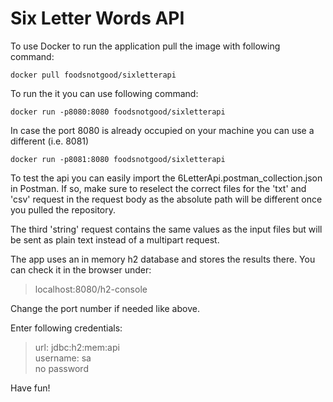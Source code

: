 # Six Letter Words API

To use Docker to run the application pull the image with following command:

``` 
docker pull foodsnotgood/sixletterapi
```
To run the it you can use following command:
```
docker run -p8080:8080 foodsnotgood/sixletterapi
```

In case the port 8080 is already occupied on your machine you can use a different (i.e. 8081)

```
docker run -p8081:8080 foodsnotgood/sixletterapi
```

To test the api you can easily import the 6LetterApi.postman_collection.json in Postman.
If so, make sure to reselect the correct files for the 'txt' and 'csv' request in the request body as the absolute path will be different once you pulled the repository.

The third 'string' request contains the same values as the input files but will be sent as plain text instead of a multipart request.

The app uses an in memory h2 database and stores the results there. You can check it in the browser under:

>localhost:8080/h2-console

Change the port number if needed like above.

Enter following credentials:
>url: jdbc:h2:mem:api \
>username: sa \
>no password


Have fun!
